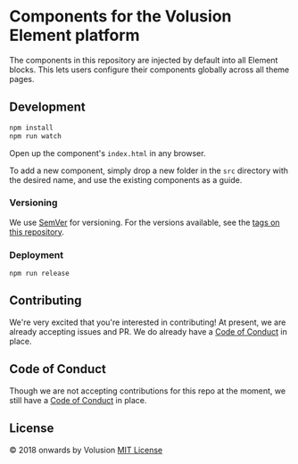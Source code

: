 # Components for the Volusion Element platform

The components in this repository are injected by default into all Element blocks. This lets users
configure their components globally across all theme pages.


## Development

```bash
npm install
npm run watch
```

Open up the component's `index.html` in any browser. 

To add a new component, simply drop a new folder in the `src` directory with the desired name, and use
the existing components as a guide.

### Versioning

We use [SemVer](http://semver.org/) for versioning. For the versions available, see the [tags on this repository](https://github.com/volusion/element-proptypes/tags).

### Deployment

`npm run release`

## Contributing

We're very excited that you're interested in contributing! At present, we are already accepting issues and PR. We do already have a [Code of Conduct](CODE_OF_CONDUCT.md) in place.

## Code of Conduct

Though we are not accepting contributions for this repo at the moment, we still have a [Code of Conduct](./CODE_OF_CONDUCT.md) in place.

## License

&copy; 2018 onwards by Volusion
[MIT License](./LICENSE)
